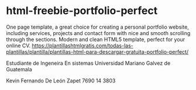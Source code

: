 # html-freebie-portfolio-perfect
One page template, a great choice for creating a personal portfolio website, including services, projects and contact form with nice and smooth scrolling through the sections. Modern and clean HTML5 template, perfect for your online CV.
https://plantillashtmlgratis.com/todas-las-plantillas/plantilla/plantillas-html-para-descargar-gratuita-portfolio-perfect/

Estudiante de Ingeneira En sistemas Universidad Mariano Galvez de Guatemala

Kevin Fernando De León Zapet
7690 14 3803
